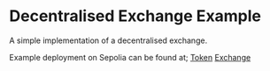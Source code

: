 # Decentralised Exchange Example

A simple implementation of a decentralised exchange.

Example deployment on Sepolia can be found at;
[Token](https://sepolia.etherscan.io/address/0xD449F4c4D6066A4AC6be983630B7Ef42c655c0Ad)
[Exchange](https://sepolia.etherscan.io/address/0x0A02BaBEae3e8E7C27eBf604B536e733448deFFc)
